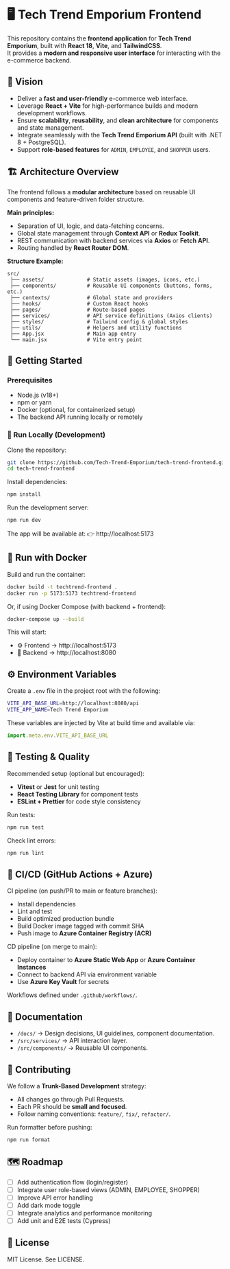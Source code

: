 # 🖥️ Tech Trend Emporium Frontend

This repository contains the **frontend application** for **Tech Trend Emporium**, built with **React 18**, **Vite**, and **TailwindCSS**.  
It provides a **modern and responsive user interface** for interacting with the e-commerce backend.

## 📌 Vision

- Deliver a **fast and user-friendly** e-commerce web interface.
- Leverage **React + Vite** for high-performance builds and modern development workflows.
- Ensure **scalability**, **reusability**, and **clean architecture** for components and state management.
- Integrate seamlessly with the **Tech Trend Emporium API** (built with .NET 8 + PostgreSQL).
- Support **role-based features** for `ADMIN`, `EMPLOYEE`, and `SHOPPER` users.

## 🏗️ Architecture Overview

The frontend follows a **modular architecture** based on reusable UI components and feature-driven folder structure.

**Main principles:**
- Separation of UI, logic, and data-fetching concerns.
- Global state management through **Context API** or **Redux Toolkit**.
- REST communication with backend services via **Axios** or **Fetch API**.
- Routing handled by **React Router DOM**.

**Structure Example:**
```plaintext
src/
 ├── assets/              # Static assets (images, icons, etc.)
 ├── components/          # Reusable UI components (buttons, forms, etc.)
 ├── contexts/            # Global state and providers
 ├── hooks/               # Custom React hooks
 ├── pages/               # Route-based pages
 ├── services/            # API service definitions (Axios clients)
 ├── styles/              # Tailwind config & global styles
 ├── utils/               # Helpers and utility functions
 ├── App.jsx              # Main app entry
 └── main.jsx             # Vite entry point
```

## 🚀 Getting Started

### Prerequisites

- Node.js (v18+)
- npm or yarn
- Docker (optional, for containerized setup)
- The backend API running locally or remotely

### 🧱 Run Locally (Development)

Clone the repository:
```bash
git clone https://github.com/Tech-Trend-Emporium/tech-trend-frontend.git
cd tech-trend-frontend
```
Install dependencies:
```bash
npm install
```
Run the development server:
```bash
npm run dev
```
The app will be available at:
👉 http://localhost:5173

## 🐳 Run with Docker

Build and run the container:
```bash
docker build -t techtrend-frontend .
docker run -p 5173:5173 techtrend-frontend
```
Or, if using Docker Compose (with backend + frontend):
```bash
docker-compose up --build
```
This will start:
- ⚙️ Frontend → http://localhost:5173
- 🧩 Backend → http://localhost:8080

## ⚙️ Environment Variables

Create a `.env` file in the project root with the following:

```bash
VITE_API_BASE_URL=http://localhost:8080/api
VITE_APP_NAME=Tech Trend Emporium
```

These variables are injected by Vite at build time and available via:
```javascript
import.meta.env.VITE_API_BASE_URL
```

## 🧪 Testing & Quality

Recommended setup (optional but encouraged):

- **Vitest** or **Jest** for unit testing
- **React Testing Library** for component tests
- **ESLint + Prettier** for code style consistency

Run tests:
```bash
npm run test
```
Check lint errors:
```bash
npm run lint
```

## 🔄 CI/CD (GitHub Actions + Azure)

CI pipeline (on push/PR to main or feature branches):
- Install dependencies
- Lint and test
- Build optimized production bundle
- Build Docker image tagged with commit SHA
- Push image to **Azure Container Registry (ACR)**

CD pipeline (on merge to main):
- Deploy container to **Azure Static Web App** or **Azure Container Instances**
- Connect to backend API via environment variable
- Use **Azure Key Vault** for secrets

Workflows defined under `.github/workflows/`.


## 📖 Documentation

- `/docs/` → Design decisions, UI guidelines, component documentation.
- `/src/services/` → API interaction layer.
- `/src/components/` → Reusable UI components.

## 🤝 Contributing

We follow a **Trunk-Based Development** strategy:
- All changes go through Pull Requests.
- Each PR should be **small and focused**.
- Follow naming conventions: `feature/`, `fix/`, `refactor/`.

Run formatter before pushing:
```bash
npm run format
```

## 🗺️ Roadmap

- [ ] Add authentication flow (login/register)
- [ ] Integrate user role-based views (ADMIN, EMPLOYEE, SHOPPER)
- [ ] Improve API error handling
- [ ] Add dark mode toggle
- [ ] Integrate analytics and performance monitoring
- [ ] Add unit and E2E tests (Cypress)

## 📜 License

MIT License. See LICENSE.